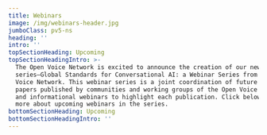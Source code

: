 ```yaml
---
title: Webinars
image: /img/webinars-header.jpg
jumboClass: pv5-ns
heading: ''
intro: ''
topSectionHeading: Upcoming
topSectionHeadingIntro: >-
  The Open Voice Network is excited to announce the creation of our new webinar
  series—Global Standards for Conversational AI: a Webinar Series from the Open
  Voice Network. This webinar series is a joint coordination of future white
  papers published by communities and working groups of the Open Voice Network
  and informational webinars to highlight each publication. Click below to learn
  more about upcoming webinars in the series.
bottomSectionHeading: Upcoming
bottomSectionHeadingIntro: ''
---
```


